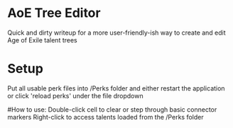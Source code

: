 # AoE Tree Editor
 Quick and dirty writeup for a more user-friendly-ish way to create and edit Age of Exile talent trees

# Setup
 Put all usable perk files into /Perks folder and either restart the application or click 'reload perks' under the file dropdown

#How to use:
 Double-click cell to clear or step through basic connector markers
 Right-click to access talents loaded from the /Perks folder